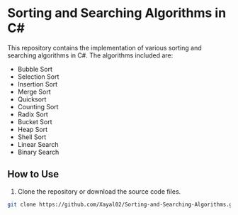 # Sorting and Searching Algorithms in C#

This repository contains the implementation of various sorting and searching algorithms in C#. The algorithms included are:

- Bubble Sort
- Selection Sort
- Insertion Sort
- Merge Sort
- Quicksort
- Counting Sort
- Radix Sort
- Bucket Sort
- Heap Sort
- Shell Sort
- Linear Search
- Binary Search

## How to Use

1. Clone the repository or download the source code files.

```bash
git clone https://github.com/Xayal02/Sorting-and-Searching-Algorithms.git

